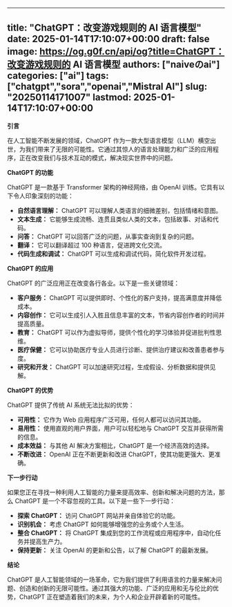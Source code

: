 
---
title: "ChatGPT：改变游戏规则的 AI 语言模型"
date: 2025-01-14T17:10:07+00:00
draft: false
image: https://og.g0f.cn/api/og?title=ChatGPT：改变游戏规则的 AI 语言模型
authors: ["naiveのai"]
categories: ["ai"]
tags: ["chatgpt","sora","openai","Mistral AI"]
slug: "20250114171007"
lastmod: 2025-01-14T17:10:07+00:00
---
**引言**

在人工智能不断发展的领域，ChatGPT 作为一款大型语言模型（LLM）横空出世，为我们带来了无限的可能性。它通过其惊人的语言处理能力和广泛的应用程序，正在改变我们与技术互动的模式，解决现实世界中的问题。

**ChatGPT 的功能**

ChatGPT 是一款基于 Transformer 架构的神经网络，由 OpenAI 训练。它具有以下令人印象深刻的功能：

* **自然语言理解：** ChatGPT 可以理解人类语言的细微差别，包括情绪和意图。
* **文本生成：** 它能够生成流畅、连贯且类似人类的文本，包括故事、对话和代码。
* **问答：** ChatGPT 可以回答广泛的问题，从事实查询到复杂的问题。
* **翻译：** 它可以翻译超过 100 种语言，促进跨文化交流。
* **代码生成和调试：** ChatGPT 可以生成和调试代码，简化软件开发过程。

**ChatGPT 的应用**

ChatGPT 的广泛应用正在改变各行各业。以下是一些关键领域：

* **客户服务：** ChatGPT 可以提供即时、个性化的客户支持，提高满意度并降低成本。
* **内容创作：** 它可以生成引人入胜且信息丰富的文本，节省内容创作者的时间并提高质量。
* **教育：** ChatGPT 可以作为虚拟导师，提供个性化的学习体验并促进批判性思维。
* **医疗保健：** 它可以协助医疗专业人员进行诊断、提供治疗建议和改善患者参与度。
* **研究和开发：** ChatGPT 可以加速研究过程，生成假设、分析数据和提供见解。

**ChatGPT 的优势**

ChatGPT 提供了传统 AI 系统无法比拟的优势：

* **可用性：** 它作为 Web 应用程序广泛可用，任何人都可以访问其功能。
* **易用性：** 使用直观的用户界面，用户可以轻松地与 ChatGPT 交互并获得所需的信息。
* **成本效益：** 与其他 AI 解决方案相比，ChatGPT 是一个经济高效的选择。
* **不断改进：** OpenAI 正在不断更新和改进 ChatGPT，使其功能更强大、更准确。

**下一步行动**

如果您正在寻找一种利用人工智能的力量来提高效率、创新和解决问题的方法，那么 ChatGPT 是一个不容忽视的工具。以下是一些下一步行动：

* **探索 ChatGPT：** 访问 ChatGPT 网站并亲自体验它的功能。
* **识别机会：** 考虑 ChatGPT 如何能够增强您的业务或个人生活。
* **整合 ChatGPT：** 将 ChatGPT 集成到您的工作流程或应用程序中，自动化任务并提高生产力。
* **保持更新：** 关注 OpenAI 的更新和公告，以了解 ChatGPT 的最新发展。

**结论**

ChatGPT 是人工智能领域的一场革命，它为我们提供了利用语言的力量来解决问题、创造和创新的无限可能性。通过其强大的功能、广泛的应用和无与伦比的优势，ChatGPT 正在塑造着我们的未来，为个人和企业开辟着新的可能性。